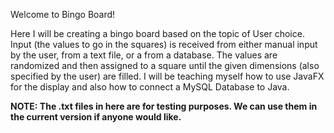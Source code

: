 Welcome to Bingo Board!

Here I will be creating a bingo board based on the topic of User choice.
Input (the values to go in the squares) is received from either manual input by the user, from a text file, or a from a database.
The values are randomized and then assigned to a square until the given dimensions (also specified by the user) are filled.
I will be teaching myself how to use JavaFX for the display and also how to connect a MySQL Database to Java.

**NOTE: The .txt files in here are for testing purposes. We can use them in the current version if anyone would like.**